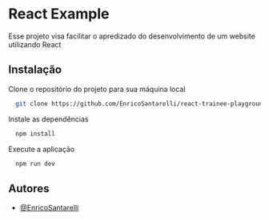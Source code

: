 
# React Example

Esse projeto visa facilitar o apredizado do desenvolvimento de um website utilizando React







## Instalação

Clone o repositório do projeto para sua máquina local

```bash
  git clone https://github.com/EnricoSantarelli/react-trainee-playground
```

Instale as dependências

```bash
  npm install
```

Execute a aplicação

```bash
  npm run dev
```


    
## Autores

- [@EnricoSantarelli](https://github.com/EnricoSantarelli3)

